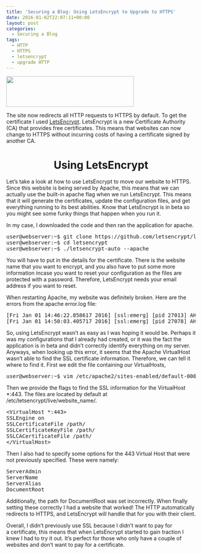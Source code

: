 ```yaml
---
title: 'Securing a Blog: Using LetsEncrypt to Upgrade to HTTPS'
date: 2016-01-02T22:07:11+00:00
layout: post
categories:
  - Securing a Blog
tags:
  - HTTP
  - HTTPS
  - letsencrypt
  - upgrade HTTP
---
```

[<img class="aligncenter" src="https://letsencrypt.org/images/letsencrypt-logo-horizontal.svg" alt="" width="339" height="81" />](https://letsencrypt.org/images/letsencrypt-logo-horizontal.svg)

The site now redirects all HTTP requests to HTTPS by default. To get the certificate I used [LetsEncrypt](https://letsencrypt.org/howitworks/). LetsEncrypt is a new Certificate Authority (CA) that provides free certificates. This means that websites can now change to HTTPS without incurring costs of having a certificate signed by another CA.

<h1 style="text-align: center;">
  Using LetsEncrypt
</h1>

Let&#8217;s take a look at how to use LetsEncrypt to move our website to HTTPS. Since this website is being served by Apache, this means that we can actually use the built-in apache flag when we run LetsEncrypt. This means that it will generate the certificates, update the configuration files, and get everything running to its best abilities. Know that LetsEncrypt is in beta so you might see some funky things that happen when you run it.

In my case, I downloaded the code and then ran the application for apache.

<pre>user@webserver:~$ git clone https://github.com/letsencrypt/letsencrypt
user@webserver:~$ cd letsencrypt
user@webserver:~$ ./letsencrypt-auto --apache</pre>

You will have to put in the details for the certificate. There is the website name that you want to encrypt, and you also have to put some more information incase you want to reset your configuration as the files are protected with a password. Therefore, LetsEncrypt needs your email address if you want to reset.

When restarting Apache, my website was definitely broken. Here are the errors from the apache error.log file:

<pre>[Fri Jan 01 14:46:22.858617 2016] [ssl:emerg] [pid 27013] AH02312: Fatal error initialising mod_ssl, exiting.
[Fri Jan 01 14:50:03.405717 2016] [ssl:emerg] [pid 27078] AH02240: Server should be SSL-aware but has no certificate configured [Hint: SSLCertificateFile] ((null):0)
</pre>

So, using LetsEncrypt wasn&#8217;t as easy as I was hoping it would be. Perhaps it was my configurations that I already had created, or it was the fact the application is in beta and didn&#8217;t correctly identify everything on my server. Anyways, when looking up this error, it seems that the Apache VirtualHost wasn&#8217;t able to find the SSL certificate information. Therefore, we can tell it where to find it. First we edit the file containing our VirtualHosts,

<pre>user@webserver:~$ vim /etc/apache2/sites-enabled/default-000.conf</pre>

Then we provide the flags to find the SSL information for the VirtualHost *:443. The files are located by default at /etc/letsencrypt/live/website_name/.

<pre>&lt;VirtualHost *:443&gt;
SSLEngine on
SSLCertificateFile /path/
SSLCertificateKeyFile /path/
SSLCACertificateFile /path/
&lt;/VirtualHost&gt;
</pre>

Then I also had to specify some options for the 443 Virtual Host that were not previously specified. These were namely:

<pre>ServerAdmin
ServerName
ServerAlias
DocumentRoot
</pre>

Additionally, the path for DocumentRoot was set incorrectly. When finally setting these correctly I had a website that worked! The HTTP automatically redirects to HTTPS, and LetsEncrypt will handle that for you with their client.

Overall, I didn&#8217;t previously use SSL because I didn&#8217;t want to pay for a certificate, this means that when LetsEncrypt started to gain traction I knew I had to try it out. It&#8217;s perfect for those who only have a couple of websites and don&#8217;t want to pay for a certificate.
